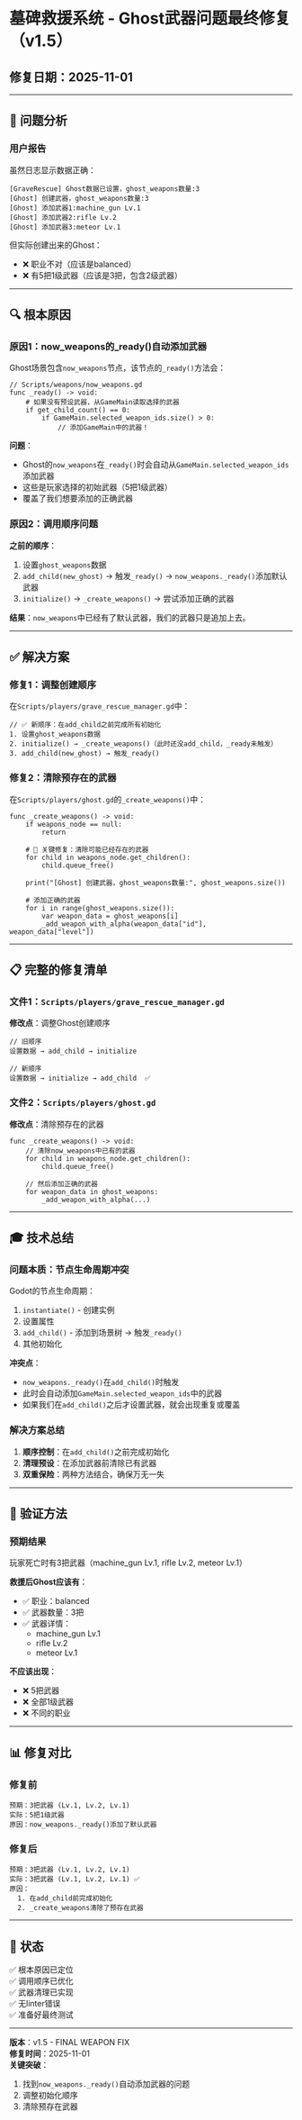 # 墓碑救援系统 - Ghost武器问题最终修复（v1.5）

## 修复日期：2025-11-01

---

## 🎯 问题分析

### 用户报告
虽然日志显示数据正确：
```
[GraveRescue] Ghost数据已设置，ghost_weapons数量:3
[Ghost] 创建武器，ghost_weapons数量:3
[Ghost] 添加武器1:machine_gun Lv.1
[Ghost] 添加武器2:rifle Lv.2
[Ghost] 添加武器3:meteor Lv.1
```

但实际创建出来的Ghost：
- ❌ 职业不对（应该是balanced）
- ❌ 有5把1级武器（应该是3把，包含2级武器）

---

## 🔍 根本原因

### 原因1：now_weapons的_ready()自动添加武器

Ghost场景包含`now_weapons`节点，该节点的`_ready()`方法会：
```gdscript
// Scripts/weapons/now_weapons.gd
func _ready() -> void:
    # 如果没有预设武器，从GameMain读取选择的武器
    if get_child_count() == 0:
        if GameMain.selected_weapon_ids.size() > 0:
            // 添加GameMain中的武器！
```

**问题**：
- Ghost的`now_weapons`在`_ready()`时会自动从`GameMain.selected_weapon_ids`添加武器
- 这些是玩家选择的初始武器（5把1级武器）
- 覆盖了我们想要添加的正确武器

### 原因2：调用顺序问题

**之前的顺序**：
1. 设置`ghost_weapons`数据
2. `add_child(new_ghost)` → 触发`_ready()` → `now_weapons._ready()`添加默认武器
3. `initialize()` → `_create_weapons()` → 尝试添加正确的武器

**结果**：`now_weapons`中已经有了默认武器，我们的武器只是追加上去。

---

## ✅ 解决方案

### 修复1：调整创建顺序

在`Scripts/players/grave_rescue_manager.gd`中：
```gdscript
// ✅ 新顺序：在add_child之前完成所有初始化
1. 设置ghost_weapons数据
2. initialize() → _create_weapons()（此时还没add_child，_ready未触发）
3. add_child(new_ghost) → 触发_ready()
```

### 修复2：清除预存在的武器

在`Scripts/players/ghost.gd`的`_create_weapons()`中：
```gdscript
func _create_weapons() -> void:
    if weapons_node == null:
        return
    
    # 🔑 关键修复：清除可能已经存在的武器
    for child in weapons_node.get_children():
        child.queue_free()
    
    print("[Ghost] 创建武器，ghost_weapons数量:", ghost_weapons.size())
    
    # 添加正确的武器
    for i in range(ghost_weapons.size()):
        var weapon_data = ghost_weapons[i]
        _add_weapon_with_alpha(weapon_data["id"], weapon_data["level"])
```

---

## 📋 完整的修复清单

### 文件1：`Scripts/players/grave_rescue_manager.gd`

**修改点**：调整Ghost创建顺序
```gdscript
// 旧顺序
设置数据 → add_child → initialize

// 新顺序
设置数据 → initialize → add_child  ✅
```

### 文件2：`Scripts/players/ghost.gd`

**修改点**：清除预存在的武器
```gdscript
func _create_weapons() -> void:
    // 清除now_weapons中已有的武器
    for child in weapons_node.get_children():
        child.queue_free()
    
    // 然后添加正确的武器
    for weapon_data in ghost_weapons:
        _add_weapon_with_alpha(...)
```

---

## 🎓 技术总结

### 问题本质：节点生命周期冲突

Godot的节点生命周期：
1. `instantiate()` - 创建实例
2. 设置属性
3. `add_child()` - 添加到场景树 → 触发`_ready()`
4. 其他初始化

**冲突点**：
- `now_weapons._ready()`在`add_child()`时触发
- 此时会自动添加`GameMain.selected_weapon_ids`中的武器
- 如果我们在`add_child()`之后才设置武器，就会出现重复或覆盖

### 解决方案总结

1. **顺序控制**：在`add_child()`之前完成初始化
2. **清理预设**：在添加武器前清除已有武器
3. **双重保险**：两种方法结合，确保万无一失

---

## 🧪 验证方法

### 预期结果

玩家死亡时有3把武器（machine_gun Lv.1, rifle Lv.2, meteor Lv.1）

**救援后Ghost应该有**：
- ✅ 职业：balanced
- ✅ 武器数量：3把
- ✅ 武器详情：
  - machine_gun Lv.1
  - rifle Lv.2
  - meteor Lv.1

**不应该出现**：
- ❌ 5把武器
- ❌ 全部1级武器
- ❌ 不同的职业

---

## 📊 修复对比

### 修复前
```
预期：3把武器 (Lv.1, Lv.2, Lv.1)
实际：5把1级武器
原因：now_weapons._ready()添加了默认武器
```

### 修复后
```
预期：3把武器 (Lv.1, Lv.2, Lv.1)
实际：3把武器 (Lv.1, Lv.2, Lv.1) ✅
原因：
  1. 在add_child前完成初始化
  2. _create_weapons清除了预存在武器
```

---

## 🚀 状态

✅ 根本原因已定位  
✅ 调用顺序已优化  
✅ 武器清理已实现  
✅ 无linter错误  
✅ 准备好最终测试  

---

**版本**：v1.5 - FINAL WEAPON FIX  
**修复时间**：2025-11-01  
**关键突破**：
1. 找到`now_weapons._ready()`自动添加武器的问题
2. 调整初始化顺序
3. 清除预存在武器


